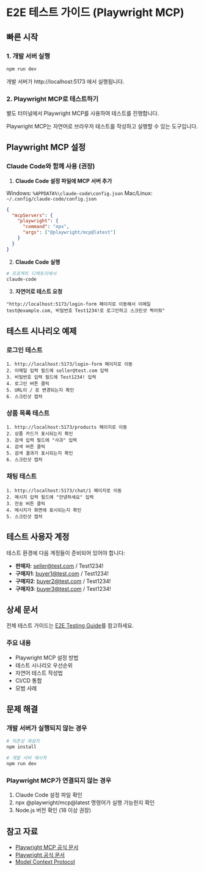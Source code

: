 # E2E 테스트 가이드 (Playwright MCP)

## 빠른 시작

### 1. 개발 서버 실행

```bash
npm run dev
```

개발 서버가 http://localhost:5173 에서 실행됩니다.

### 2. Playwright MCP로 테스트하기

별도 터미널에서 Playwright MCP를 사용하여 테스트를 진행합니다.

Playwright MCP는 자연어로 브라우저 테스트를 작성하고 실행할 수 있는 도구입니다.

## Playwright MCP 설정

### Claude Code와 함께 사용 (권장)

1. **Claude Code 설정 파일에 MCP 서버 추가**

Windows: `%APPDATA%\claude-code\config.json`
Mac/Linux: `~/.config/claude-code/config.json`

```json
{
  "mcpServers": {
    "playwright": {
      "command": "npx",
      "args": ["@playwright/mcp@latest"]
    }
  }
}
```

2. **Claude Code 실행**

```bash
# 프로젝트 디렉토리에서
claude-code
```

3. **자연어로 테스트 요청**

```
"http://localhost:5173/login-form 페이지로 이동해서 이메일 test@example.com, 비밀번호 Test1234!로 로그인하고 스크린샷 찍어줘"
```

## 테스트 시나리오 예제

### 로그인 테스트

```
1. http://localhost:5173/login-form 페이지로 이동
2. 이메일 입력 필드에 seller@test.com 입력
3. 비밀번호 입력 필드에 Test1234! 입력
4. 로그인 버튼 클릭
5. URL이 / 로 변경되는지 확인
6. 스크린샷 캡처
```

### 상품 목록 테스트

```
1. http://localhost:5173/products 페이지로 이동
2. 상품 카드가 표시되는지 확인
3. 검색 입력 필드에 "사과" 입력
4. 검색 버튼 클릭
5. 검색 결과가 표시되는지 확인
6. 스크린샷 캡처
```

### 채팅 테스트

```
1. http://localhost:5173/chat/1 페이지로 이동
2. 메시지 입력 필드에 "안녕하세요" 입력
3. 전송 버튼 클릭
4. 메시지가 화면에 표시되는지 확인
5. 스크린샷 캡처
```

## 테스트 사용자 계정

테스트 환경에 다음 계정들이 준비되어 있어야 합니다:

- **판매자**: seller@test.com / Test1234!
- **구매자1**: buyer1@test.com / Test1234!
- **구매자2**: buyer2@test.com / Test1234!
- **구매자3**: buyer3@test.com / Test1234!

## 상세 문서

전체 테스트 가이드는 [E2E Testing Guide](./docs/E2E-Testing-Guide.md)를 참고하세요.

### 주요 내용

- Playwright MCP 설정 방법
- 테스트 시나리오 우선순위
- 자연어 테스트 작성법
- CI/CD 통합
- 모범 사례

## 문제 해결

### 개발 서버가 실행되지 않는 경우

```bash
# 의존성 재설치
npm install

# 개발 서버 재시작
npm run dev
```

### Playwright MCP가 연결되지 않는 경우

1. Claude Code 설정 파일 확인
2. npx @playwright/mcp@latest 명령어가 실행 가능한지 확인
3. Node.js 버전 확인 (18 이상 권장)

## 참고 자료

- [Playwright MCP 공식 문서](https://github.com/microsoft/playwright-mcp)
- [Playwright 공식 문서](https://playwright.dev)
- [Model Context Protocol](https://modelcontextprotocol.io)
